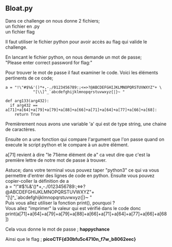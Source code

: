 ## Bloat.py

Dans ce challenge on nous donne 2 fichiers;     
un fichier en .py   
un fichier flag

Il faut utiliser le fichier python pour avoir accès au flag qui valide le challenge. 

En lancant le fichier python, on nous demande un mot de passe;  
"Please enter correct password for flag:"   

Pour trouver le mot de passe il faut examiner le code. Voici les éléments pertinents de ce code; 

````
a = "!\"#$%&'()*+,-./0123456789:;<=>?@ABCDEFGHIJKLMNOPQRSTUVWXYZ"+ \
            "[\\]^_`abcdefghijklmnopqrstuvwxyz{|}~ "

def arg133(arg432):
  if arg432 == a[71]+a[64]+a[79]+a[79]+a[88]+a[66]+a[71]+a[64]+a[77]+a[66]+a[68]:
    return True
````

Premièrement nous avons une variable 'a' qui est de type string, une chaine de caractères.

Ensuite on a une fonction qui compare l'argument que l'on passe quand on execute le script python et le compare à un autre élément. 

a[71] revient à dire "le 71ième élément de a" ca veut dire que c'est la première lettre de notre mot de passe à trouver.

Astuce; dans votre terminal vous pouvez taper "python3" ce qui va vous permettre d'entrer des lignes de code en python. 
Ensuite vous pouvez copier-coller la définition de a    
a = "!\"#$%&'()*+,-./0123456789:;<=>?@ABCDEFGHIJKLMNOPQRSTUVWXYZ"+ \
            "[\\]^_`abcdefghijklmnopqrstuvwxyz{|}~ "    
Puis vous allez utiliser la fonction print(), pourquoi ?    
Vous allez "imprimer" la valeur qui est vérifié dans le code donc   
print(a[71]+a[64]+a[79]+a[79]+a[88]+a[66]+a[71]+a[64]+a[77]+a[66]+a[68])

Cela vous donne le mot de passe ; **happychance**

Ainsi que le flag ; **picoCTF{d30bfu5c4710n_f7w_b8062eec}**